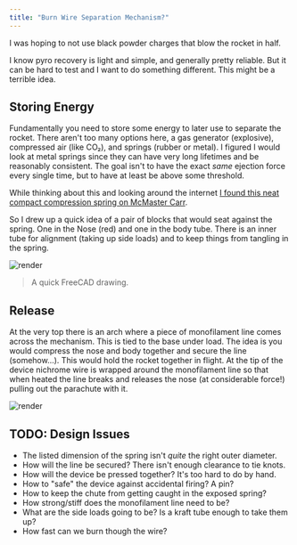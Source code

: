 ```yaml
---
title: "Burn Wire Separation Mechanism?"
---
```


I was hoping to not use black powder charges that blow the rocket in half.




I know pyro recovery is light and simple, and generally pretty reliable. But it can be hard to test and I want to do something different. This might be a terrible idea.

Storing Energy
--------------

Fundamentally you need to store some energy to later use to separate the rocket. There aren't too many options here, a gas generator (explosive), compressed air (like CO₂), and springs (rubber or metal). I figured I would look at metal springs since they can have very long lifetimes and be reasonably consistent. The goal isn't to have the exact _same_ ejection force every single time, but to have at least be above some threshold. 

While thinking about this and looking around the internet [I found this neat compact compression spring on McMaster Carr](http://www.mcmaster.com/#1561t45/=14bqlzp).

So I drew up a quick idea of a pair of blocks that would seat against the spring. One in the Nose (red) and one in the body tube. There is an inner tube for alignment (taking up side loads) and to keep things from tangling in the spring.

![render](../../images/2016-09-25-sep.png)

> A quick FreeCAD drawing.


Release
-------

At the very top there is an arch where a piece of monofilament line comes across the mechanism. This is tied to the base under load. The idea is you would compress the nose and body together and secure the line (somehow...). This would hold the rocket together in flight. At the tip of the device nichrome wire is wrapped around the monofilament line so that when heated the line breaks and releases the nose (at considerable force!) pulling out the parachute with it.

![render](../../images/2016-09-25-sep.svg)


TODO: Design Issues
-------------------

 - The listed dimension of the spring isn't _quite_ the right outer diameter.
 - How will the line be secured? There isn't enough clearance to tie knots.
 - How will the device be pressed together? It's too hard to do by hand.
 - How to "safe" the device against accidental firing? A pin?
 - How to keep the chute from getting caught in the exposed spring?
 - How strong/stiff does the monofilament line need to be?
 - What are the side loads going to be? Is a kraft tube enough to take them up?
 - How fast can we burn though the wire?
